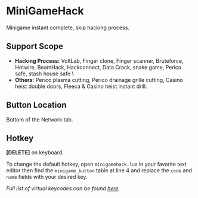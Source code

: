 # MiniGameHack

Minigame instant complete, skip hacking process.

## Support Scope

- **Hacking Process:** VoltLab, Finger clone, Finger scanner, Bruteforce, Hotwire, BeamHack, Hackconnect, Data Crack, snake game, Perico safe, stash house safe \
- **Others:** Perico plasma cutting, Perico drainage grille cutting, Casino heist double doors, Fleeca & Casino heist instant drill.

## Button Location

Bottom of the Network tab.

## Hotkey

**[DELETE]** on keyboard.

To change the default hotkey, open `minigamehack.lua` in your favorite text editor then find the `minigame_button` table at line 4 and replace the `code` and `name` fields with your desired key.

*Full list of virtual keycodes can be found [here](https://learn.microsoft.com/en-us/windows/win32/inputdev/virtual-key-codes).*
